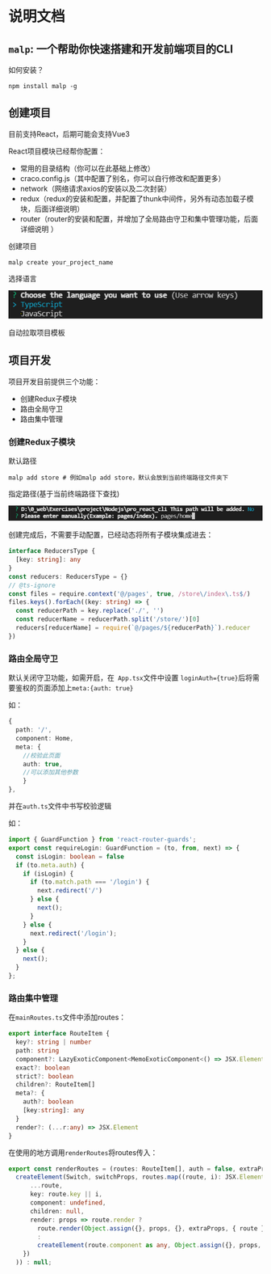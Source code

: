 # 说明文档
## `malp`: 一个帮助你快速搭建和开发前端项目的CLI

如何安装？

```shell
npm install malp -g
```

## 创建项目

目前支持React，后期可能会支持Vue3

React项目模块已经帮你配置：

* 常用的目录结构（你可以在此基础上修改）
* craco.config.js（其中配置了别名，你可以自行修改和配置更多）
* network（网络请求axios的安装以及二次封装）
* redux（redux的安装和配置，并配置了thunk中间件，另外有动态加载子模块，后面详细说明）
* router（router的安装和配置，并增加了全局路由守卫和集中管理功能，后面详细说明 ）

创建项目

```shell
malp create your_project_name
```

选择语言

![language](images\language.png)

自动拉取项目模板



## 项目开发

项目开发目前提供三个功能：

* 创建Redux子模块
* 路由全局守卫
* 路由集中管理

### 创建Redux子模块

默认路径

```shell
malp add store # 例如malp add store，默认会放到当前终端路径文件夹下
```

指定路径(基于当前终端路径下查找)

![path](images\path.png)

创建完成后，不需要手动配置，已经动态将所有子模块集成进去：

```typescript
interface ReducersType {
  [key: string]: any
}
const reducers: ReducersType = {}
// @ts-ignore
const files = require.context('@/pages', true, /store\/index\.ts$/)
files.keys().forEach((key: string) => {
  const reducerPath = key.replace('./', '')
  const reducerName = reducerPath.split('/store/')[0]
  reducers[reducerName] = require(`@/pages/${reducerPath}`).reducer
})
```

### 路由全局守卫

默认关闭守卫功能，如需开启，在` App.tsx`文件中设置 `loginAuth={true}`后将需要鉴权的页面添加上`meta:{auth: true}`

如：

```typescript
{
  path: '/',
  component: Home,
  meta: {
  	//校验此页面
  	auth: true,
  	//可以添加其他参数
	}
},
```

并在`auth.ts`文件中书写校验逻辑

如：

```typescript
import { GuardFunction } from 'react-router-guards';
export const requireLogin: GuardFunction = (to, from, next) => {
  const isLogin: boolean = false
  if (to.meta.auth) {
    if (isLogin) {
      if (to.match.path === '/login') {
        next.redirect('/')
      } else {
        next();
      }
    } else {
      next.redirect('/login');
    }
  } else {
    next();
  }
};
```

### 路由集中管理

在`mainRoutes.ts`文件中添加routes：

```typescript
export interface RouteItem {
  key?: string | number
  path: string
  component?: LazyExoticComponent<MemoExoticComponent<() => JSX.Element>>
  exact?: boolean
  strict?: boolean
  children?: RouteItem[]
  meta?: {
    auth?: boolean
    [key:string]: any
  }
  render?: (...r:any) => JSX.Element
}
```

在使用的地方调用`renderRoutes`将routes传入：

```typescript
export const renderRoutes = (routes: RouteItem[], auth = false, extraProps = {}, switchProps = {}) => routes ?
  createElement(Switch, switchProps, routes.map((route, i): JSX.Element => createElement(auth ? GuardedRoute : Route, {
      ...route,
      key: route.key || i,
      component: undefined,
      children: null,
      render: props => route.render ?
        route.render(Object.assign({}, props, {}, extraProps, { route }))
        :
        createElement(route.component as any, Object.assign({}, props, extraProps, { route }))
    })
  )) : null;
```

